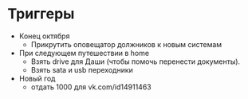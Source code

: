 # Триггеры
* Конец октября
    - Прикрутить оповещатор должников к новым системам
* При следующем путешествии в home
    - Взять drive для Даши (чтобы помочь перенести документы).
    - Взять sata и usb переходники
* Новый год 
    - отдать 1000 для vk.com/id14911463 
